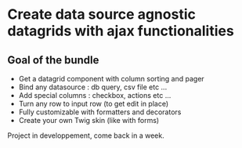 Create data source agnostic datagrids with ajax functionalities
===============================================================

Goal of the bundle
------------------

-  Get a datagrid component with column sorting and pager
-  Bind any datasource : db query, csv file etc ...
-  Add special columns : checkbox, actions etc ...
-  Turn any row to input row (to get edit in place)
-  Fully customizable with formatters and decorators
-  Create your own Twig skin (like with forms)

Project in developpement, come back in a week.